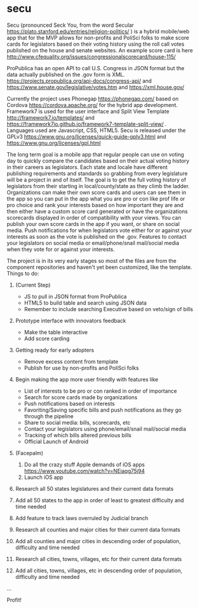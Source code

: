# secu
Secu (pronounced Seck You, from the word Secular https://plato.stanford.edu/entries/religion-politics/ ) is a hybrid mobile/web app that for the MVP allows for non-profits and PoliSci folks to make score cards for legislators based on their voting history using the roll call votes published on the house and senate websites. An example score card is here http://www.cfequality.org/issues/congressionalscorecard/house-115/ 

ProPublica has an open API to call U.S. Congress in JSON format but the data actually published on the .gov form is XML. https://projects.propublica.org/api-docs/congress-api/ and https://www.senate.gov/legislative/votes.htm and https://xml.house.gov/

Currently the project uses Phonegap https://phonegap.com/ based on Cordova https://cordova.apache.org/ for the hybrid app development. Framework7 is used for the user interface and Split View Template http://framework7.io/templates/ and https://framework7io.github.io/framework7-template-split-view/ . Languages used are Javascript, CSS, HTML5. Secu is released under the GPLv3 https://www.gnu.org/licenses/quick-guide-gplv3.html and https://www.gnu.org/licenses/gpl.html 

The long term goal is a mobile app that regular people can use on voting day to quickly compare the candidates based on their actual voting history in their careers as legislators. Each state and locale have different publishing requirements and standards so grabbing from every legislature will be a project in and of itself. The goal is to get the full voting history of legislators from their starting in local/county/state as they climb the ladder. Organizations can make their own score cards and users can see them in the app so you can put in the app what you are pro or con like prof life or pro choice and rank your interests based on how important they are and then either have a custom score card generated or have the organizations scorecards displayed in order of compatibility with your views. You can publish your own score cards in the app if you want, or share on social media. Push notifications for when legislators vote either for or against your interests as soon as the vote is published on the .gov. Features to contact your legislators on social media or email/phone/snail mail/social media when they vote for or against your interests.

The project is in its very early stages so most of the files are from the component repositories and haven't yet been customized, like the template. Things to do:

1. (Current Step)
	* JS to pull in JSON format from ProPublica
	* HTML5 to build table and search using JSON data
	* Remember to include searching Executive based on veto/sign of bills

1. Prototype interface with innovators feedback
	* Make the table interactive 
	* Add score carding

1. Getting ready for early adopters
	* Remove excess content from template 
	* Publish for use by non-profits and PoliSci folks

1. Begin making the app more user friendly with features like
	* List of interests to be pro or con ranked in order of importance
	* Search for score cards made by organizations
	* Push notifications based on interests
	* Favoriting/Saving specific bills and push notifications as they go through the pipeline
	* Share to social media: bills, scorecards, etc
	* Contact your legislators using phone/email/snail mail/social media
	* Tracking of which bills altered previous bills
	* Official Launch of Android

1. (Facepalm)
	1. Do all the crazy stuff Apple demands of iOS apps https://www.youtube.com/watch?v=NEiaqg75j94 
	1. Launch iOS app

1. Research all 50 states legislatures and their current data formats

1. Add all 50 states to the app in order of least to greatest difficulty and time needed

1. Add feature to track laws overruled by Judicial branch

1. Research all counties and major cities for their current data formats

1. Add all counties and major cities in descending order of population, difficulty and time needed

1. Research all cities, towns, villages, etc for their current data formats

1. Add all cities, towns, villages, etc in descending order of population, difficulty and time needed

...

Profit!